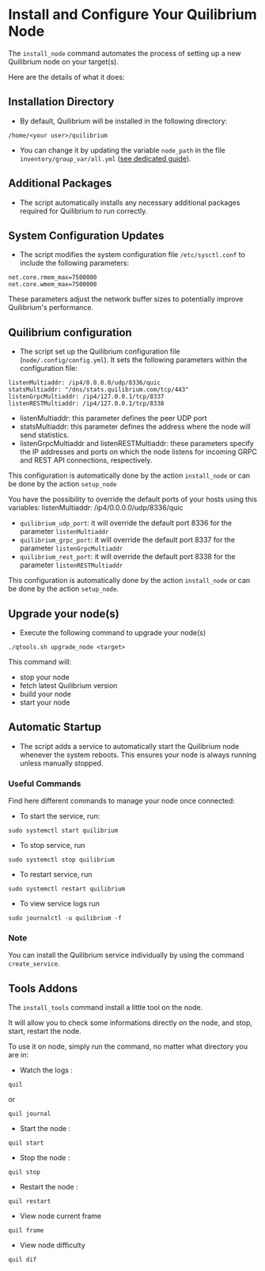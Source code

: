# Install and Configure Your Quilibrium Node

The `install_node` command automates the process of setting up a new Quilibrium node on your target(s).

Here are the details of what it does:

## Installation Directory
* By default, Quilibrium will be installed in the following directory:
```
/home/<your user>/quilibrium
```
* You can change it by updating the variable `node_path` in the file `inventory/group_var/all.yml` ([see dedicated guide](inventory.yml)).

## Additional Packages
* The script automatically installs any necessary additional packages required for Quilibrium to run correctly.

## System Configuration Updates
* The script modifies the system configuration file `/etc/sysctl.conf` to include the following parameters:
```
net.core.rmem_max=7500000
net.core.wmem_max=7500000
```
These parameters adjust the network buffer sizes to potentially improve Quilibrium's performance.


## Quilibrium configuration
* The script set up the Quilibrium configuration file (```node/.config/config.yml```). It sets the following parameters within the configuration file:
```
listenMultiaddr: /ip4/0.0.0.0/udp/8336/quic
statsMultiaddr: "/dns/stats.quilibrium.com/tcp/443"
listenGrpcMultiaddr: /ip4/127.0.0.1/tcp/8337
listenRESTMultiaddr: /ip4/127.0.0.1/tcp/8338
```
* listenMultiaddr: this parameter defines the peer UDP port
* statsMultiaddr: this parameter defines the address where the node will send statistics.
* listenGrpcMultiaddr and listenRESTMultiaddr: these parameters specify the IP addresses and ports on which the node listens for incoming GRPC and REST API connections, respectively.

This configuration is automatically done by the action ```install_node``` or can be done by the action ```setup_node```

You have the possibility to override the default ports of your hosts using this variables:
listenMultiaddr: /ip4/0.0.0.0/udp/8336/quic
* `quilibrium_udp_port`: it will override the default port 8336 for the parameter `listenMultiaddr`
* `quilibrium_grpc_port`: it will override the default port 8337 for the parameter `listenGrpcMultiaddr`
* `quilibrium_rest_port`: it will override the default port 8338 for the parameter `listenRESTMultiaddr`

This configuration is automatically done by the action `install_node` or can be done by the action `setup_node`.

## Upgrade your node(s)

* Execute the following command to upgrade your node(s)
```
./qtools.sh upgrade_node <target>
```

This command will:
* stop your node
* fetch latest Quilibrium version
* build your node
* start your node

## Automatic Startup
* The script adds a service to automatically start the Quilibrium node whenever the system reboots. This ensures your node is always running unless manually stopped.

### Useful Commands

Find here different commands to manage your node once connected:

* To start the service, run:
```
sudo systemctl start quilibrium
```

* To stop service, run
```
sudo systemctl stop quilibrium
```

* To restart service, run
```
sudo systemctl restart quilibrium
```

* To view service logs run
```
sudo journalctl -u quilibrium -f
```

### Note

You can install the Quilibrium service individually by using the command `create_service`.



## Tools Addons

The `install_tools` command install a little tool on the node. 

It will allow you to check some informations directly on the node, and stop, start, restart the node.

To use it on node, simply run the command, no matter what directory you are in:

* Watch the logs :
```
quil
```
or
```
quil journal
```

* Start the node :
```
quil start
```

* Stop the node :
```
quil stop
```

* Restart the node :
```
quil restart
```

*  View node current frame
```
quil frame
```

* View node difficulty
```
quil dif
```
